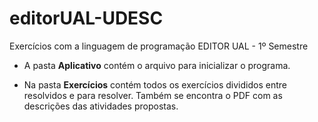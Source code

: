 # editorUAL-UDESC
 Exercícios com a linguagem de programação EDITOR UAL - 1º Semestre

* A pasta **Aplicativo** contém o arquivo para inicializar o programa.

* Na pasta **Exercícios** contém todos os exercícios divididos entre resolvidos e para resolver. Também se encontra o PDF com as descrições das atividades propostas.